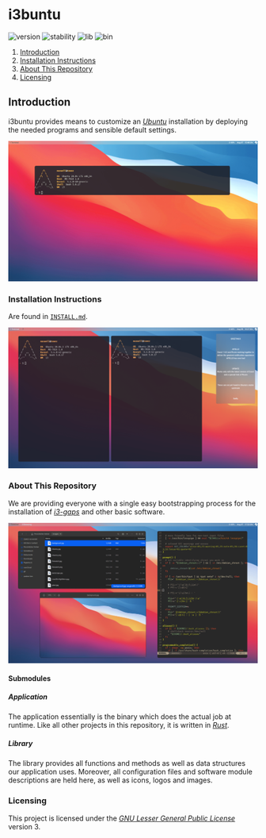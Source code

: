 # i3buntu

![version][version] ![stability][stability] ![lib][lib::version] ![bin][application::version]

1. [Introduction](#introduction)
2. [Installation Instructions](./INSTALL.md)
3. [About This Repository](#about-this-repository)
4. [Licensing](#licensing)

## Introduction

i3buntu  provides means to customize an [_Ubuntu_][ubuntu::main] installation by deploying the needed programs and sensible default settings.

![Desktop Theme](library/docs/desktop_shell.png)

### Installation Instructions

Are found in [`INSTALL.md`](INSTALL.md).

![Notifications](library/docs/notifications.png)

### About This Repository

We are providing everyone with a single easy bootstrapping process for the installation of [_i3-gaps_][i3gaps::github] and other basic software.

![Collage 1](library/docs/collage_1.png)

#### Submodules

##### Application

The application essentially is the binary which does the actual job at runtime. Like all other projects in this repository, it is written in [_Rust_][rust::main].

##### Library

The library provides all functions and methods as well as data structures our application uses. Moreover, all configuration files and software module descriptions are held here, as well as icons, logos and images.

### Licensing

This project is licensed under the [_GNU Lesser General Public License_](./LICENSE) version 3.

[//]: # (Badge Links)

[version]: https://img.shields.io/badge/version-v3.2.0-1A1D23?&style=for-the-badge
[stability]: https://img.shields.io/badge/stability-stable-FBB444?&style=for-the-badge

[lib::version]: https://img.shields.io/badge/library-v0.3.0-282D39?&style=for-the-badge
[application::version]: https://img.shields.io/badge/application-v0.4.2-5E6A82?&style=for-the-badge

[//]: # (Other Links)

[ubuntu::main]: https://ubuntu.com/
[i3gaps::github]: https://github.com/Airblader/i3
[rust::main]: https://www.rust-lang.org/
